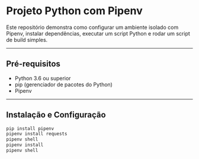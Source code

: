 # Projeto Python com Pipenv

Este repositório demonstra como configurar um ambiente isolado com Pipenv, instalar dependências, executar um script Python e rodar um script de build simples.

---

## Pré-requisitos

- Python 3.6 ou superior
- pip (gerenciador de pacotes do Python)
- Pipenv

---

## Instalação e Configuração

```bash
pip install pipenv
pipenv install requests
pipenv shell
pipenv install
pipenv shell
```
